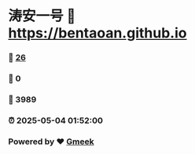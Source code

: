 # 涛安一号 :link: https://bentaoan.github.io 
### :page_facing_up: [26](https://bentaoan.github.io/tag.html) 
### :speech_balloon: 0 
### :hibiscus: 3989 
### :alarm_clock: 2025-05-04 01:52:00 
### Powered by :heart: [Gmeek](https://github.com/Meekdai/Gmeek)
